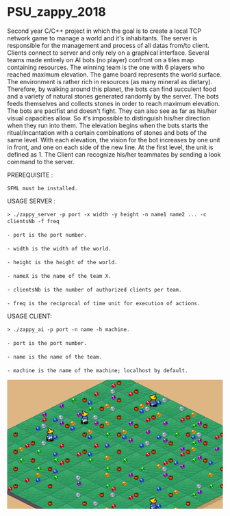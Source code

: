 # PSU_zappy_2018
Second year C/C++ project in which the goal is to create a local TCP network game to manage a world and it's inhabitants. The server is responsible for the management and process of all datas from/to client. Clients connect to server and only rely on a graphical interface.
Several teams made entirely on AI bots (no player) confront on a tiles map containing resources. The winning team is the one with 6 players who reached maximum elevation. The game board represents the world surface. The environment is rather rich in resources (as many mineral as dietary). Therefore, by walking around this planet, the bots can find succulent food and a variety of natural stones generated randomly by the server. The bots feeds themselves and collects stones in order to reach maximum elevation. The bots are pacifist and doesn't fight. They can also see as far as his/her visual capacities allow. So it's impossible to distinguish his/her direction when they run into them.
The elevation begins when the bots starts the ritual/incantation with a certain combinations of stones and bots of the same level. With each elevation, the vision for the bot increases by one unit in front, and one on each side of the new line. At the first level, the unit is defined as 1. The Client can recognize his/her teammates by sending a look command to the server.

PREREQUISITE : 

    SFML must be installed.

USAGE SERVER :

    > ./zappy_server -p port -x width -y height -n name1 name2 ... -c clientsNb -f freq

    - port is the port number.

    - width is the width of the world.

    - height is the height of the world.

    - nameX is the name of the team X.

    - clientsNb is the number of authorized clients per team.

    - freq is the reciprocal of time unit for execution of actions.



USAGE CLIENT:

    > ./zappy_ai -p port -n name -h machine.

    - port is the port number.

    - name is the name of the team.

    - machine is the name of the machine; localhost by default.
    
![Image description](cover.png)

